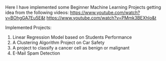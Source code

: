 Here I have implemented some Beginner Machine Learning Projects getting idea from the following videos:
https://www.youtube.com/watch?v=BOhgGA7Eu5E&t
https://www.youtube.com/watch?v=PMmk3BEXhlo&t

Implemented Projects:
1. Linear Regression Model based on Students Performance
2. A Clustering Algorithm Project on Car Safety
3. A project to classify a cancer cell as benign or malignant
4. E-Mail Spam Detection
